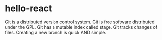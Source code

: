 # hello-react
Git is a distributed version control system.
Git is free software distributed under the GPL.
Git has a mutable index called stage.
Git tracks changes of files.
Creating a new branch is quick AND simple.